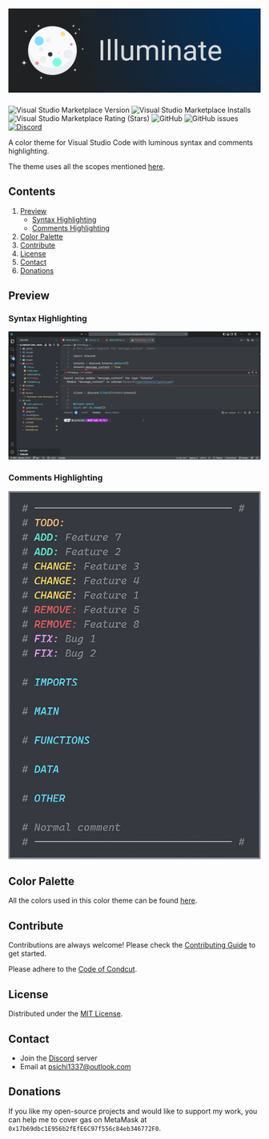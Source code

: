 <!-- BANNER -->

# ![Illuminate](images/banner.png)

<!-- SHIELDS -->

![Visual Studio Marketplace Version](https://img.shields.io/visual-studio-marketplace/v/psi-chi.illuminate?color=003060&logo=Visual%20Studio%20Code)
![Visual Studio Marketplace Installs](https://img.shields.io/visual-studio-marketplace/i/psi-chi.illuminate?color=006048&logo=Visual%20Studio%20Code)
![Visual Studio Marketplace Rating (Stars)](https://img.shields.io/visual-studio-marketplace/stars/psi-chi.illuminate?color=603000&logo=Visual%20Studio%20Code)
![GitHub](https://img.shields.io/github/license/psi-chi/illuminate?color=480060&logo=GitHub)
![GitHub issues](https://img.shields.io/github/issues/psi-chi/illuminate?color=600000&logo=GitHub)
[![Discord](https://img.shields.io/badge/-Discord-black.svg?&logo=discord&color=0080ff&logoColor=ffffff)](https://discord.gg/KwTAtYBeMS)

<!-- DESCRIPTION -->

A color theme for Visual Studio Code with luminous syntax and comments highlighting.

The theme uses all the scopes mentioned [here](https://code.visualstudio.com/api/references/theme-color).

<!-- CONTENTS -->

## Contents

1. [Preview](#preview)
   - [Syntax Highlighting](#syntax-highlighting)
   - [Comments Highlighting](#comments-highlighting)
2. [Color Palette](#color-palette)
3. [Contribute](#contribute)
4. [License](#license)
5. [Contact](#contact)
6. [Donations](#donations)

<!-- PREVIEW -->

## Preview

### Syntax Highlighting

![preview](images/preview.gif)

### Comments Highlighting

![comments](images/comments.png)

<!-- COLOR PALETTE -->

## Color Palette

All the colors used in this color theme can be found [here](tools/color-palette.css).

<!-- CONTRIBUTING GUIDE -->

## Contribute

Contributions are always welcome! Please check the [Contributing Guide](.github/CONTRIBUTING.md) to get started.

Please adhere to the [Code of Condcut](.github/CODE_OF_CONDUCT.md).

<!-- LICENSE -->

## License

Distributed under the [MIT License](LICENSE).

<!-- CONTACT DETAILS -->

## Contact

- Join the [Discord](https://discord.gg/KwTAtYBeMS) server
- Email at psichi1337@outlook.com

<!-- DONATION DETAILS -->

## Donations

If you like my open-source projects and would like to support my work, you can help me to cover gas on MetaMask at `0x17b69dbc1E956b2fEfE6C97f556c84eb346772F0`.
